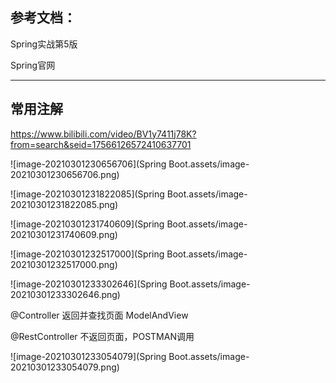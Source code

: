 ## 参考文档：

Spring实战第5版

Spring官网

---

## 常用注解

https://www.bilibili.com/video/BV1y7411j78K?from=search&seid=17566126572410637701

![image-20210301230656706](Spring Boot.assets/image-20210301230656706.png)



![image-20210301231822085](Spring Boot.assets/image-20210301231822085.png)



![image-20210301231740609](Spring Boot.assets/image-20210301231740609.png)



![image-20210301232517000](Spring Boot.assets/image-20210301232517000.png)





![image-20210301233302646](Spring Boot.assets/image-20210301233302646.png)



@Controller 返回并查找页面 ModelAndView

@RestController 不返回页面，POSTMAN调用

![image-20210301233054079](Spring Boot.assets/image-20210301233054079.png)